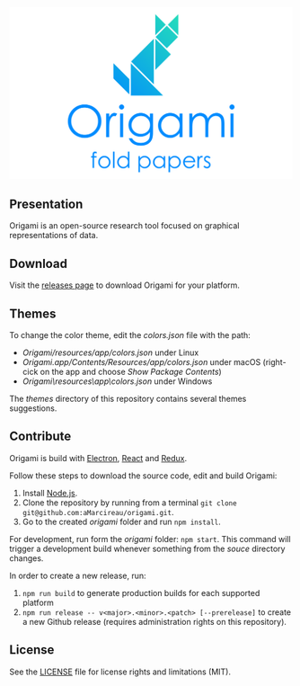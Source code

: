 ![origami](banner.png "The Origami banner")

## Presentation

Origami is an open-source research tool focused on graphical representations of data.

## Download

Visit the [releases page](https://github.com/aMarcireau/origami/releases) to download Origami for your platform.

## Themes

To change the color theme, edit the *colors.json* file with the path:
- *Origami/resources/app/colors.json* under Linux
- *Origami.app/Contents/Resources/app/colors.json* under macOS (right-cick on the app and choose *Show Package Contents*)
- *Origami\resources\app\colors.json* under Windows

The *themes* directory of this repository contains several themes suggestions.

## Contribute

Origami is build with [Electron](https://electronjs.org), [React](https://reactjs.org) and [Redux](https://redux.js.org).

Follow these steps to download the source code, edit and build Origami:

1. Install [Node.js](https://nodejs.org).
2. Clone the repository by running from a terminal `git clone git@github.com:aMarcireau/origami.git`.
3. Go to the created *origami* folder and run `npm install`.

For development, run form the *origami* folder: `npm start`. This command will trigger a development build whenever something from the *souce* directory changes.

In order to create a new release, run:
1. `npm run build` to generate production builds for each supported platform
2. `npm run release -- v<major>.<minor>.<patch> [--prerelease]` to create a new Github release (requires administration rights on this repository).

## License

See the [LICENSE](LICENSE.txt) file for license rights and limitations (MIT).
